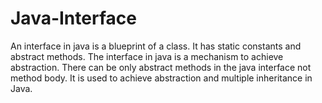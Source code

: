# Java-Interface
An interface in java is a blueprint of a class. It has static constants and abstract methods. The interface in java is a mechanism to achieve abstraction. There can be only abstract methods in the java interface not method body. It is used to achieve abstraction and multiple inheritance in Java.
